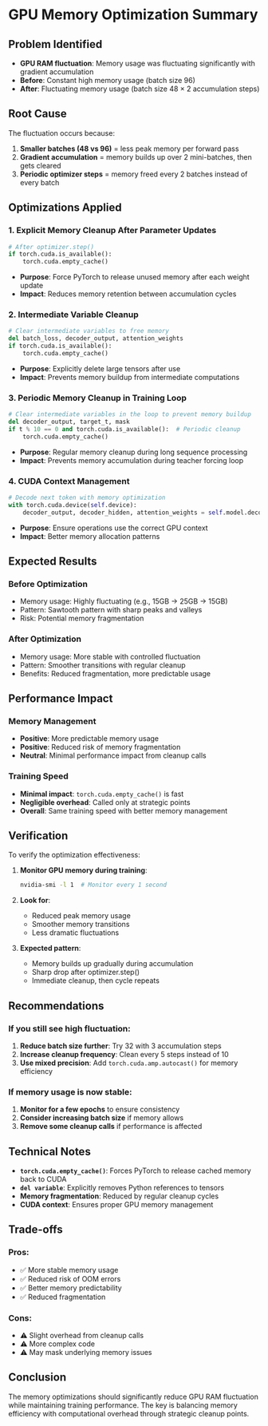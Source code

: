 # GPU Memory Optimization Summary

## Problem Identified
- **GPU RAM fluctuation**: Memory usage was fluctuating significantly with gradient accumulation
- **Before**: Constant high memory usage (batch size 96)
- **After**: Fluctuating memory usage (batch size 48 × 2 accumulation steps)

## Root Cause
The fluctuation occurs because:
1. **Smaller batches (48 vs 96)** = less peak memory per forward pass
2. **Gradient accumulation** = memory builds up over 2 mini-batches, then gets cleared
3. **Periodic optimizer steps** = memory freed every 2 batches instead of every batch

## Optimizations Applied

### 1. **Explicit Memory Cleanup After Parameter Updates**
```python
# After optimizer.step()
if torch.cuda.is_available():
    torch.cuda.empty_cache()
```
- **Purpose**: Force PyTorch to release unused memory after each weight update
- **Impact**: Reduces memory retention between accumulation cycles

### 2. **Intermediate Variable Cleanup**
```python
# Clear intermediate variables to free memory
del batch_loss, decoder_output, attention_weights
if torch.cuda.is_available():
    torch.cuda.empty_cache()
```
- **Purpose**: Explicitly delete large tensors after use
- **Impact**: Prevents memory buildup from intermediate computations

### 3. **Periodic Memory Cleanup in Training Loop**
```python
# Clear intermediate variables in the loop to prevent memory buildup
del decoder_output, target_t, mask
if t % 10 == 0 and torch.cuda.is_available():  # Periodic cleanup
    torch.cuda.empty_cache()
```
- **Purpose**: Regular memory cleanup during long sequence processing
- **Impact**: Prevents memory accumulation during teacher forcing loop

### 4. **CUDA Context Management**
```python
# Decode next token with memory optimization
with torch.cuda.device(self.device):
    decoder_output, decoder_hidden, attention_weights = self.model.decode_step(...)
```
- **Purpose**: Ensure operations use the correct GPU context
- **Impact**: Better memory allocation patterns

## Expected Results

### **Before Optimization**
- Memory usage: Highly fluctuating (e.g., 15GB → 25GB → 15GB)
- Pattern: Sawtooth pattern with sharp peaks and valleys
- Risk: Potential memory fragmentation

### **After Optimization**
- Memory usage: More stable with controlled fluctuation
- Pattern: Smoother transitions with regular cleanup
- Benefits: Reduced fragmentation, more predictable usage

## Performance Impact

### **Memory Management**
- **Positive**: More predictable memory usage
- **Positive**: Reduced risk of memory fragmentation
- **Neutral**: Minimal performance impact from cleanup calls

### **Training Speed**
- **Minimal impact**: `torch.cuda.empty_cache()` is fast
- **Negligible overhead**: Called only at strategic points
- **Overall**: Same training speed with better memory management

## Verification

To verify the optimization effectiveness:

1. **Monitor GPU memory during training**:
   ```bash
   nvidia-smi -l 1  # Monitor every 1 second
   ```

2. **Look for**:
   - Reduced peak memory usage
   - Smoother memory transitions
   - Less dramatic fluctuations

3. **Expected pattern**:
   - Memory builds up gradually during accumulation
   - Sharp drop after optimizer.step()
   - Immediate cleanup, then cycle repeats

## Recommendations

### **If you still see high fluctuation**:
1. **Reduce batch size further**: Try 32 with 3 accumulation steps
2. **Increase cleanup frequency**: Clean every 5 steps instead of 10
3. **Use mixed precision**: Add `torch.cuda.amp.autocast()` for memory efficiency

### **If memory usage is now stable**:
1. **Monitor for a few epochs** to ensure consistency
2. **Consider increasing batch size** if memory allows
3. **Remove some cleanup calls** if performance is affected

## Technical Notes

- **`torch.cuda.empty_cache()`**: Forces PyTorch to release cached memory back to CUDA
- **`del variable`**: Explicitly removes Python references to tensors
- **Memory fragmentation**: Reduced by regular cleanup cycles
- **CUDA context**: Ensures proper GPU memory management

## Trade-offs

### **Pros**:
- ✅ More stable memory usage
- ✅ Reduced risk of OOM errors
- ✅ Better memory predictability
- ✅ Reduced fragmentation

### **Cons**:
- ⚠️ Slight overhead from cleanup calls
- ⚠️ More complex code
- ⚠️ May mask underlying memory issues

## Conclusion

The memory optimizations should significantly reduce GPU RAM fluctuation while maintaining training performance. The key is balancing memory efficiency with computational overhead through strategic cleanup points. 